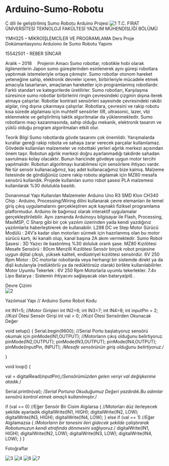 # Arduino-Sumo-Robotu
C dili ile geliştirilmiş Sumo Robotu Arduino Projesi 
![1](https://user-images.githubusercontent.com/36922746/55672079-70fa3180-589f-11e9-8b03-3ba764ccacdf.png)
T.C.
FIRAT ÜNİVERSİTESİ
TEKNOLOJİ FAKÜLTESİ
YAZILIM MÜHENDİSLİĞİ BÖLÜMÜ
  
YMH325 – MİKROİŞLEMCİLER VE PROGRAMLAMA 
Ders Proje Dokümantasyonu
Arduiono ile Sumo Robotu Yapımı

15542501 - REBER SİNCAR

Aralık – 2018 
Projenin Amacı
Sumo robotlar, robotikle hobi olarak ilgilenenlerin Japon sumo güreşlerinden esinlenerek aynı güreşi robotlara yaptırmak istemeleriyle ortaya çıkmıştır.
Sumo robotlar otonom hareket yeteneğine sahip, elektronik devreler içeren, birbirleriyle mücadele etmek amacıyla tasarlanan, amaçlanan hareketler için programlanmış robotlardır. Farklı standart ve kategorilerde üretilirler.
Sumo robotları, Karşılaşma süresince sumo robotlar birbirlerini ringin çevresindeki çizginin dışına iterek atmaya çalışırlar. Robotlar kontrast sensörleri sayesinde çevresindeki rakibi algılar, ring dışına çıkarmaya çalışırlar. Robotlara, çevresini ve rakip robotu kısa sürede algılaması için muhtelif sensörler (IR, ultrasonic, lazer, vb) eklenmekte ve geliştirilmiş taktik algoritmalar da yüklenmektedir. Sumo robotların maçı kazanmasında, sahip olduğu mekanik, elektronik tasarım ve yüklü olduğu program algoritmaları etkili olur.




Teorik Bilgi 
Sumo robotlarda gövde tasarımı çok önemlidir. Yarışmalarda kurallar gereği rakip robota ve sahaya zarar verecek parçalar kullanılamaz. Gövdede kullanılan malzemeler ve robottaki yerleri ağırlık merkezi açısından önem taşır. Robotun ağırlık merkezi doğru ayarlanmadığı takdirde sahadan savrulması kolay olacaktır. Bunun haricinde gövdeye uygun motor tercihi yapılmalıdır. 
Robotun algoritmayı kurabilmesi için sensörlere ihtiyacı vardır. Ne tür sensör kullanacağımız, kaç adet kullanacağımız bize kalmış. Malzeme listesinde de gördüğünüz üzere rakip robotu algılamak için MZ80 mesafa sensörü kullandık.
Projede kullanılan sumo robot şasesi PLA malzemesi kullanılarak %30 dolulukla basıldı. 








Donanımsal Yapı
Kullanılan Malzemeler
Arduino Uno R3 SMD Klon CH340 Chip :  Arduino, Processing/Wiring dilini kullanarak çevre elemanları ile temel giriş çıkış uygulamalarını gerçekleştiren açık kaynaklı fiziksel programlama platformudur. Arduino ile bağımsız olarak interaktif uygulamalar gerçekleştirilebilir. Aynı zamanda Arduinoyu bilgisayar ile Flash, Processing, MaxMSP, C Sharp gibi bir çok yazılım üzerinden yada kendi yazdığınız yazılımlarla haberleştirerek de kullanabilir.
L298 DC ve Step Motor Sürücü Modülü : 24V’a kadar olan motorları sürmek için hazırlanmış olan bu motor sürücü kartı, iki kanallı olup, kanal başına 2A akım vermektedir.
Sumo Robot Şasesi : 3D Yazıcı ile bastırılmış %30 doluluk oranlı şase.
MZ80 Kızılötesi Mesafe Sensörü : 80cm Menzilli Kızılötesi Sensör birçok robot projesine uygun dijital çıkışlı, yüksek kaliteli, endüstriyel kızılötesi sensördür.
6V 250 Rpm Motor : DC motorlar robotlarda veya herhangi bir sistemde direkt ya da dişli kutularıyla  (redüktörlü ya da redüktörsüz olarak) birlikte kullanılabilirler.
Motor Uyumlu Tekerlek : 6V 250 Rpm Motorlarla uyumlu tekerlekler.
7.4v Lipo Batarya : Sistemin ihtiyacını sağlayacak olan batarya(pil) .

Devre Çizimi  
![2](https://user-images.githubusercontent.com/36922746/55672081-75264f00-589f-11e9-825e-0ed61146e55d.jpg)

Yazılımsal Yapı
// Arduino Sumo Robot Kodu
 
int IN1=5; //Motor Girişleri
int IN2=6;
int IN3=7;
int IN4=8;
int inputPin = 2; //Kızıl Ötesi Sensör Girişi
int val = 0; //Kızıl Ötesi Sensörden Okunacak Değer
 
void setup()
{
Serial.begin(9600); //Serial Portu başlatıyoruz sensörü okumak için
pinMode(IN1,OUTPUT); //Motorların çıkış olduğunu belirtiyoruz.
pinMode(IN2,OUTPUT);
pinMode(IN3,OUTPUT);
pinMode(IN4,OUTPUT);
pinMode(inputPin, INPUT); /*Mesafe sensörünün giriş olduğunu 						    belirtiyoruz.*/
 
}
 
void loop()
{
 
val = digitalRead(inputPin);/*Sensörümüzden gelen veriyi val 							değişkenine atadık.*/

Serial.println(val);  /*Serial Portuna Okuduğumuz Değeri yazdırdık.Bu 					adımlar sensörü kontrol etmek amaçlı 						kullanılmıştır.*/

if (val == 0) //Eğer Sensör Bir Cisim Algılarsa
{
//Motorları düz ilerleyecek şekilde ayarladık
digitalWrite(IN1, HIGH);
digitalWrite(IN2, LOW);
digitalWrite(IN3, HIGH);
digitalWrite(IN4, LOW);
}
else if (val == 1) //Eğer Algılamazsa
{
/*Motorların bir tanesini ileri gidecek şekilde çalıştırarak
Robotumuzun kendi etrafında dönmesini sağlıyoruz.*/
digitalWrite(IN1, HIGH);
digitalWrite(IN2, LOW);
digitalWrite(IN3, LOW);
digitalWrite(IN4, LOW);
}
}


Fotoğraflar    

![3](https://user-images.githubusercontent.com/36922746/55672085-7a839980-589f-11e9-9d0e-220aefdc0331.jpg)
![4](https://user-images.githubusercontent.com/36922746/55672087-7d7e8a00-589f-11e9-82e2-a571f2f9922a.jpg)
![6](https://user-images.githubusercontent.com/36922746/55672088-80797a80-589f-11e9-9d4a-84ac13eedfe2.jpg)
![7](https://user-images.githubusercontent.com/36922746/55672089-82dbd480-589f-11e9-894a-b869b96cc9e8.jpg)
